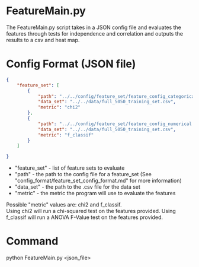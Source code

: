 # FeatureMain.py

The FeatureMain.py script takes in a JSON config file and evaluates the features through tests for independence and correlation and outputs the results to a csv and heat map.

# Config Format (JSON file)
```json
{
	"feature_set": [
		{
			"path": "../../config/feature_set/feature_config_categorical.json",
			"data_set": "../../data/full_5050_training_set.csv",
			"metric": "chi2"
		},
		{
			"path": "../../config/feature_set/feature_config_numerical.json",
			"data_set": "../../data/full_5050_training_set.csv",
			"metric": "f_classif"
		}
	]

}
```
* "feature_set" - list of feature sets to evaluate
* "path" - the path to the config file for a feature_set (See "config_format/feature_set_config_format.md" for more information)
* "data_set" - the path to the .csv file for the data set
* "metric"	- the metric the program will use to evaluate the features

Possible "metric" values are: chi2 and f_classif.  
Using chi2 will run a chi-squared test on the features provided.
Using f_classif will run a ANOVA F-Value test on the features provided.

# Command

python FeatureMain.py <json_file>
